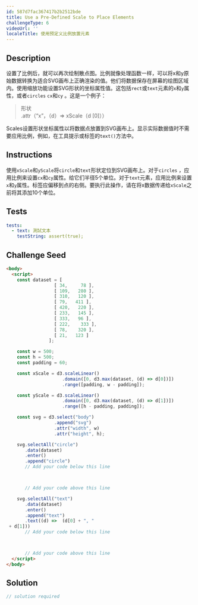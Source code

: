 ```yaml
---
id: 587d7fac367417b2b2512bde
title: Use a Pre-Defined Scale to Place Elements
challengeType: 6
videoUrl: ''
localeTitle: 使用预定义比例放置元素
---
```


## Description
<section id="description">设置了比例后，就可以再次绘制散点图。比例就像处理函数一样，可以将x和y原始数据转换为适合SVG画布上正确渲染的值。他们将数据保存在屏幕的绘图区域内。使用缩放功能设置SVG形状的坐标属性值。这包括<code>rect</code>或<code>text</code>元素的<code>x</code>和<code>y</code>属性，或者<code>circles</code> <code>cx</code>和<code>cy</code> 。这是一个例子： <blockquote>形状<br> .attr（“x”，（d）=&gt; xScale（d [0]）） </blockquote> Scales设置形状坐标属性以将数据点放置到SVG画布上。显示实际数据值时不需要应用比例，例如，在工具提示或标签的<code>text()</code>方法中。 </section>

## Instructions
<section id="instructions">使用<code>xScale</code>和<code>yScale</code>将<code>circle</code>和<code>text</code>形状定位到SVG画布上。对于<code>circles</code> ，应用比例来设置<code>cx</code>和<code>cy</code>属性。给它们半径5个单位。对于<code>text</code>元素，应用比例来设置<code>x</code>和<code>y</code>属性。标签应偏移到点的右侧。要执行此操作，请在将x数据传递给<code>xScale</code>之前将其添加10个单位。 </section>

## Tests
<section id='tests'>

```yml
tests:
  - text: 測試文本
    testString: assert(true);

```

</section>

## Challenge Seed
<section id='challengeSeed'>

<div id='html-seed'>

```html
<body>
  <script>
    const dataset = [
                  [ 34,     78 ],
                  [ 109,   280 ],
                  [ 310,   120 ],
                  [ 79,   411 ],
                  [ 420,   220 ],
                  [ 233,   145 ],
                  [ 333,   96 ],
                  [ 222,    333 ],
                  [ 78,    320 ],
                  [ 21,   123 ]
                ];

    const w = 500;
    const h = 500;
    const padding = 60;

    const xScale = d3.scaleLinear()
                     .domain([0, d3.max(dataset, (d) => d[0])])
                     .range([padding, w - padding]);

    const yScale = d3.scaleLinear()
                     .domain([0, d3.max(dataset, (d) => d[1])])
                     .range([h - padding, padding]);

    const svg = d3.select("body")
                  .append("svg")
                  .attr("width", w)
                  .attr("height", h);

    svg.selectAll("circle")
       .data(dataset)
       .enter()
       .append("circle")
       // Add your code below this line



       // Add your code above this line

    svg.selectAll("text")
       .data(dataset)
       .enter()
       .append("text")
       .text((d) =>  (d[0] + ", "
 + d[1]))
       // Add your code below this line



       // Add your code above this line
  </script>
</body>

```

</div>



</section>

## Solution
<section id='solution'>

```js
// solution required
```
</section>
